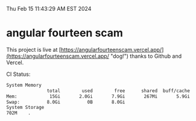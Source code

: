 Thu Feb 15 11:43:29 AM EST 2024

# angular fourteen scam


This project is live at [https://angularfourteenscam.vercel.app/](https://angularfourteenscam.vercel.app/ "dog!") thanks to Github and Vercel.

CI Status: 

```bash
System Memory
               total        used        free      shared  buff/cache   available
Mem:            15Gi       2.0Gi       7.9Gi       267Mi       5.9Gi        13Gi
Swap:          8.0Gi          0B       8.0Gi
System Storage
702M	.

